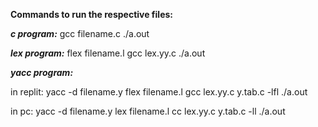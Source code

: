 **Commands to run the respective files:**

***c program:***
gcc filename.c
./a.out

***lex program:***
flex filename.l
gcc lex.yy.c
./a.out

***yacc program:***

in replit:
yacc -d filename.y
flex filename.l
gcc lex.yy.c y.tab.c -lfl
./a.out

in pc:
yacc -d filename.y
lex filename.l
cc lex.yy.c y.tab.c -ll
./a.out
